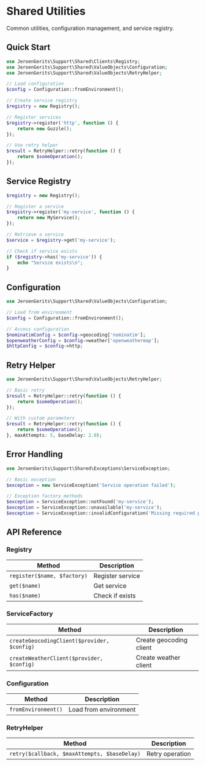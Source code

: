 # Shared Utilities

Common utilities, configuration management, and service registry.

## Quick Start

```php
use JeroenGerits\Support\Shared\Clients\Registry;
use JeroenGerits\Support\Shared\ValueObjects\Configuration;
use JeroenGerits\Support\Shared\ValueObjects\RetryHelper;

// Load configuration
$config = Configuration::fromEnvironment();

// Create service registry
$registry = new Registry();

// Register services
$registry->register('http', function () {
    return new Guzzle();
});

// Use retry helper
$result = RetryHelper::retry(function () {
    return $someOperation();
});
```

## Service Registry

```php
$registry = new Registry();

// Register a service
$registry->register('my-service', function () {
    return new MyService();
});

// Retrieve a service
$service = $registry->get('my-service');

// Check if service exists
if ($registry->has('my-service')) {
    echo "Service exists\n";
}
```

## Configuration

```php
use JeroenGerits\Support\Shared\ValueObjects\Configuration;

// Load from environment
$config = Configuration::fromEnvironment();

// Access configuration
$nominatimConfig = $config->geocoding['nominatim'];
$openweatherConfig = $config->weather['openweathermap'];
$httpConfig = $config->http;
```

## Retry Helper

```php
use JeroenGerits\Support\Shared\ValueObjects\RetryHelper;

// Basic retry
$result = RetryHelper::retry(function () {
    return $someOperation();
});

// With custom parameters
$result = RetryHelper::retry(function () {
    return $someOperation();
}, maxAttempts: 5, baseDelay: 2.0);
```

## Error Handling

```php
use JeroenGerits\Support\Shared\Exceptions\ServiceException;

// Basic exception
$exception = new ServiceException('Service operation failed');

// Exception factory methods
$exception = ServiceException::notFound('my-service');
$exception = ServiceException::unavailable('my-service');
$exception = ServiceException::invalidConfiguration('Missing required parameter');
```

## API Reference

### Registry

| Method | Description |
|--------|-------------|
| `register($name, $factory)` | Register service |
| `get($name)` | Get service |
| `has($name)` | Check if exists |

### ServiceFactory

| Method | Description |
|--------|-------------|
| `createGeocodingClient($provider, $config)` | Create geocoding client |
| `createWeatherClient($provider, $config)` | Create weather client |

### Configuration

| Method | Description |
|--------|-------------|
| `fromEnvironment()` | Load from environment |

### RetryHelper

| Method | Description |
|--------|-------------|
| `retry($callback, $maxAttempts, $baseDelay)` | Retry operation |
